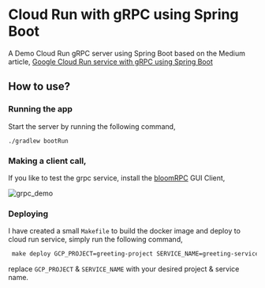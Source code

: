# Cloud Run with gRPC using Spring Boot

A Demo Cloud Run gRPC server using Spring Boot based on the Medium article, [Google Cloud Run service with gRPC using Spring Boot](https://medium.com/swlh/google-cloud-run-service-with-grpc-using-spring-boot-e43daf155752)

## How to use?

### Running the app 

Start the server by running the following command, 
```shell script
./gradlew bootRun
```

### Making a client call, 
If you like to test the grpc service, install the [bloomRPC](https://github.com/uw-labs/bloomrpc) GUI Client,

![grpc_demo](grpc_local_demo.gif)

### Deploying

I have created a small `Makefile` to build the docker image and deploy to cloud run service, simply run the following command,

```makefile
 make deploy GCP_PROJECT=greeting-project SERVICE_NAME=greeting-service 
```

replace `GCP_PROJECT` & `SERVICE_NAME` with your desired project & service name.
